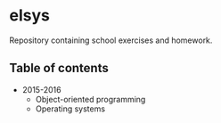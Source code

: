 # elsys

Repository containing school exercises and homework.

## Table of contents

- 2015-2016
    - Object-oriented programming
    - Operating systems
